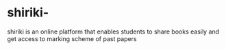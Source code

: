 # shiriki-
shiriki is an online platform that enables students to share books easily and get access to marking scheme of past papers
